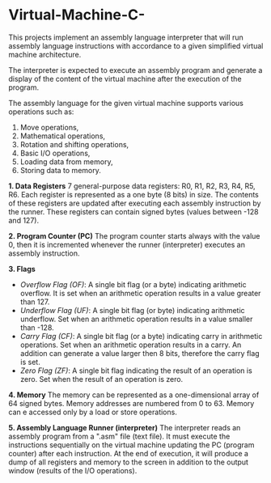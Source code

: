 # Virtual-Machine-C-
This projects implement an assembly language interpreter that will run assembly language instructions with accordance to a given simplified virtual machine architecture.


The interpreter is expected to execute an assembly program and generate a display of the content of the virtual machine after the execution of the program.


The assembly language for the given virtual machine supports various operations such as:
1. Move operations,
2. Mathematical operations,
3. Rotation and shifting operations,
4. Basic I/O operations,
5. Loading data from memory,
6. Storing data to memory.


**1. Data Registers**
7 general-purpose data registers: R0, R1, R2, R3, R4, R5, R6. Each register is represented as a one byte (8 bits) in size. The contents of these registers are updated after executing each assembly instruction by the runner. These registers can contain signed bytes (values between -128 and 127).

**2. Program Counter (PC)**
The program counter starts always with the value 0, then it is incremented whenever the runner (interpreter) executes an assembly instruction.

**3. Flags**
- _Overflow Flag (OF)_: A single bit flag (or a byte) indicating arithmetic overflow. It is set when an arithmetic operation results in a value greater than 127.
- _Underflow Flag (UF)_: A single bit flag (or byte) indicating arithmetic underflow. Set when an arithmetic operation results in a value smaller than -128.
- _Carry Flag (CF)_: A single bit flag (or a byte) indicating carry in arithmetic operations. Set when an arithmetic operation results in a carry. An addition can generate a value larger then 8 bits, therefore the carry flag is set.
- _Zero Flag (ZF)_: A single bit flag indicating the result of an operation is zero. Set when the result of an operation is zero.

**4. Memory**
The memory can be represented as a one-dimensional array of 64 signed bytes. Memory addresses are numbered from 0 to 63. Memory can e accessed only by a load or store operations.

**5. Assembly Language Runner (interpreter)**
The interpreter reads an assembly program from a ".asm" file (text file). It must execute the instructions sequentially on the virtual machine updating the PC (program counter) after each instruction. At the end of execution, it will produce a dump of all registers and memory to the screen in addition to the output window (results of the I/O operations).

